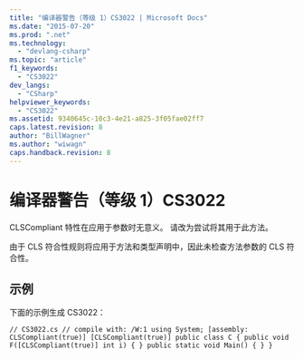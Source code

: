 ```yaml
---
title: "编译器警告（等级 1）CS3022 | Microsoft Docs"
ms.date: "2015-07-20"
ms.prod: ".net"
ms.technology: 
  - "devlang-csharp"
ms.topic: "article"
f1_keywords: 
  - "CS3022"
dev_langs: 
  - "CSharp"
helpviewer_keywords: 
  - "CS3022"
ms.assetid: 9340645c-10c3-4e21-a825-3f05fae02ff7
caps.latest.revision: 8
author: "BillWagner"
ms.author: "wiwagn"
caps.handback.revision: 8
---
```

# 编译器警告（等级 1）CS3022
CLSCompliant 特性在应用于参数时无意义。 请改为尝试将其用于此方法。  
  
 由于 CLS 符合性规则将应用于方法和类型声明中，因此未检查方法参数的 CLS 符合性。  
  
## 示例  
 下面的示例生成 CS3022：  
  
```  
// CS3022.cs // compile with: /W:1 using System; [assembly: CLSCompliant(true)] [CLSCompliant(true)] public class C { public void F([CLSCompliant(true)] int i) { } public static void Main() { } }  
```